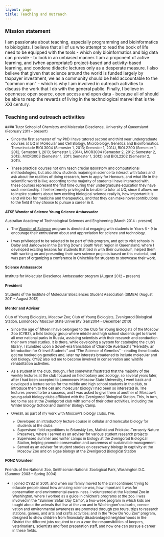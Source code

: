 ```yaml
---
layout: page
title: Teaching and Outreach
---
```


### Mission statement
<p class="message">
I am passionate about teaching, especially programming and bioinformatics to biologists. I believe that all of us who attempt to read the book of life need to be equipped with the tools - which only bioinformatics and big data can provide - to look in an unbiased manner. I am a proponent of active learning, and (when appropriate!) project-based and activity-based learning, and condone didactic lectures only as a desperate measure. I also believe that given that science around the world is funded largely by taxpayer investment, we as a community should be held accountable to the "common man" - which is why I am involved in outreach activities to discuss the work that I do with the general public. Finally, I believe in openness: open source, open access and open data - because all of should be able to reap the rewards of living in the technological marvel that is the XXI century. </p>

### Teaching and outreach activities
<small>
#### Tutor
School of Chemistry and Molecular Bioscience, University of Queensland (February 2011 – present)

* Since the first semester of my PhD I have tutored second and third year undergraduate courses at UQ in Molecular and Cell Biology, Microbiology, Genetics and Bioinformatics. These include BIOL3004 (Semester 1, 2013; Semester 1, 2014), BIOL2200 (Semester 1, 2012; Semester 1, 2013; Semester 1, 2014), MICR3004 (Semester 2, 2012; Semester 2, 2013), MICR3003 (Semester 1, 2011; Semester 1, 2012) and BIOL2202 (Semester 2, 2011).

* These practical courses not only teach crucial laboratory and computational methodologies, but also allow students majoring in science to interact with tutors and ask about the realities of doing research, how to apply for Honours, and what life in the scientific world is like; according to the majority of students I have interacted with, these courses represent the first time during their undergraduate education they have such mentorship. I feel extremely privileged to be able to tutor at UQ, since it allows me to inspire students about how exciting biological science really is, how important it is (and will be) for medicine and therapeutics, and that they can make novel contributions to the field if they choose to pursue a career in it.

#### ATSE Wonder of Science Young Science Ambassador
Australian Academy of Technological Sciences and Engineering (March 2014 - present)

* The [Wonder of Science](http://wonderofscience.com.au/ "Wonder of Science") program is directed at engaging with students in Years 6 - 9 to encourage their enthusiasm about and appreciation for science and technology. 

* I was priviledged to be selected to be part of this program, and got to visit schools in Dalby and Jandowae in the Darling Downs South West region in Queensland, where I developed exciting lessons for students that tied in with their curriculum, helped them with working on and presenting their own science projects based on this material, and was part of organizing a conference in Chinchilla for students to showcase their work.  

#### Science Ambassador
Institute for Molecular Bioscience Ambassador program (August 2012 – present)


#### President
Students of the Institute of Molecular Biosciences Student Association (SIMBA) (August 2011 – August 2012)

#### Mentor and Adviser
Club of Young Biologists, Moscow Zoo; 
Club of Young Biologists, Zvenigorod Biological Station, Lomonosov Moscow State University
(Fall 2004 – December 2010)

* Since the age of fifteen I have belonged to the Club for Young Biologists of the Moscow Zoo (CYBZ), a field biology group where middle and high school students get to travel all over national parks in Russia, assisting scientists with their research and conduction their own small studies. It is there, while developing a system for cataloging the club’s library, I stumbled upon a Soviet-era translation of Charlotte Auerbachs “Heredity: an Introduction for O-level Students” and “The Science of Genetics” – reading these books got me hooked on genetics and, later my interests broadened to include molecular and cell biology. CYBZ also led me to become involved in conservation and wildlife rehabilitation activities.

* As a student in the club, though, I felt somewhat frustrated that the majority of the weekly lectures at the club focused on field botany and zoology, so several years later, after I had been accepted to Lomonosov Moscow State University, I went back and developed a lecture series for the middle and high school students in the club, to introduce them to the cell and molecular biology I had been so interested in. The lectures proved to be a success, and I was asked to give them at another of Moscow’s young adult biology clubs affiliated with the Zvenigorod Biological Station. This, in turn, led to me assist the Zvenigorod club with some of their other activities, including the Winter Biology School and Summer Biology Camp. 

* Overall, as part of my work with Moscow’s biology clubs, I’ve:

  * Developed an introductory lecture course in cellular and molecular biology for students at the clubs
  * Supervised field expeditions to Brianskiy Les, Malinki and Prioksko-Terrasniy Nature Preserves, where I served as an adviser for various student research projects
  * Supervised summer and winter camps in biology at the Zvenigorod Biological Station, helping promote conservation and awareness of sustainable management
  * Served as an adviser for student studies on cassowary biology in captivity at the Moscow Zoo and on algae biology at the Zvenigorod Biological Station

#### FONZ Volunteer
Friends of the National Zoo, Smithsonian National Zoological Park, Washington D.C. (Summer 2003 – Spring 2004)

* I joined CYBZ in 2001, and when our family moved to the US I continued trying to educate people about how amazing science was, how important it was for conservation and environmental aware- ness. I volunteered at the National Zoo in Washington, where I worked as a guide in children’s programs at the zoo. I was involved in the “Summer Safari Day Camp”, a two-week program in which kids are taught about the animals that live at the zoo and in Washington’s suburbs, conser- vation and environmental awareness are promoted through zoo tours, trips to research stations, games, and arts and crafts activities; and in the “How Do You Zoo” program, designed to show children from financially disadvantaged neighborhoods in the District the different jobs required to run a zoo: the responsibilities of keepers, veterinarians, scientists and food preparation staff, and how one can pursue a career in these fields.</small>
